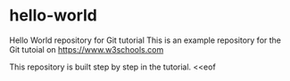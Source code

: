 # hello-world
Hello World repository for Git tutorial
This is an example repository for the Git tutoial on https://www.w3schools.com

This repository is built step by step in the tutorial. <<eof
